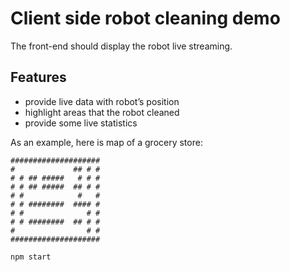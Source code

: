 # Client side robot cleaning demo

The front-end should display the robot live streaming.

## Features
- provide live data with robot’s position
- highlight areas that the robot cleaned
- provide some live statistics

As an example, here is map of a grocery store:

```
####################
#             ## # #
# # ## #####   # # #
# # ## #####  ## # #
# #            #   #
# # ########  #### #
# #              # #
# # ########  ## # #
#                # #
####################
```

```sh
npm start
```
